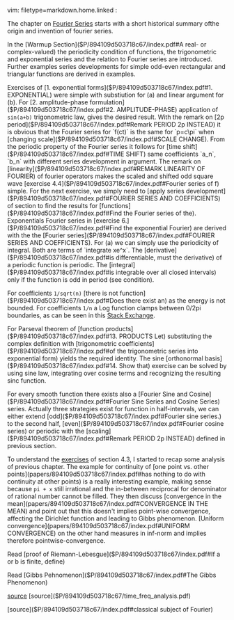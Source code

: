 vim: filetype=markdown.home.linked :

The chapter on [Fourier Series]($P/894109d503718c6u7/index.pdf) starts with a short historical summary ofthe 
origin and invention of fourier series.

In the [Warmup Section]($P/894109d503718c67/index.pdf#A real- or complex-valued) the periodicity condition of functions, the trigonometric 
and exponential series and the relation to Fourier series are introduced.
Further examples series developments for simple odd-even rectangular and 
triangular functions are derived in examples.

Exercises of [1. exponential forms]($P/894109d503718c67/index.pdf#1. EXPONENTIAL) were simple with substiution for (a) and 
linear argument for (b). For [2. amplitude-phase formulation]($P/894109d503718c67/index.pdf#2. AMPLITUDE-PHASE) application of 
`sin(a+b)` trigonometric law, gives the desired result. With the remark on
[2p period]($P/894109d503718c67/index.pdf#Remark PERIOD 2p INSTEAD) it is obvious that the Fourier series for `f(ct)` is the same for 
`p=c\pi` when [changing scale]($P/894109d503718c67/index.pdf#SCALE CHANGE). From the periodic property of the Fourier series 
it follows for [time shift]($P/894109d503718c67/index.pdf#TIME SHIFT) same coefficients `a_n`, `b_n` with different series 
development in argument. The remark on [linearity]($P/894109d503718c67/index.pdf#REMARK LINEARITY OF FOURIER) of fourier operators makes the
scaled and shifted odd square wave [exercise 4.4]($P/894109d503718c67/index.pdf#Fourier series of f) simple. For the next exercise, 
we simply need to [apply series development]($P/894109d503718c67/index.pdf#FOURIER SERIES AND COEFFICIENTS) of section to find the results for 
[functions]($P/894109d503718c67/index.pdf#Find the Fourier series of the). Exponentials Fourier series in [exercise 6.]($P/894109d503718c67/index.pdf#Find the exponential Fourier) are derived with the
the [Fourier series]($P/894109d503718c67/index.pdf#FOURIER SERIES AND COEFFICIENTS). For (a) we can simply use the periodicity of integral. 
Both are terms of `integrate xe^x`. The [derivative]($P/894109d503718c67/index.pdf#is differentiable, must the derivative) of a periodic function is 
periodic. The [integral]($P/894109d503718c67/index.pdf#is integrable over all closed intervals) only if the function is odd in period (see condition).

For coefficients `1/sqrt(n)` [there is not function]($P/894109d503718c67/index.pdf#Does there exist an) as the energy is not bounded. 
For coefficients `1/n` a Log function clamps between 0/2pi boundaries, as can be
seen in this [Stack Exchange](https://math.stackexchange.com/questions/3310746/fourier-series-with-all-coefficients-frac1n).

For Parseval theorem of [function products]($P/894109d503718c67/index.pdf#13. PRODUCTS Let) substituting the complex definition 
with [trigonometric coefficients]($P/894109d503718c67/index.pdf#of the trigonometric series into exponential form) yields the required identity. The sine 
[orthonormal basis]($P/894109d503718c67/index.pdf#14. Show that) exercise can be solved by using sine law, integrating over
cosine terms and recognizing the resulting sinc function.

For every smooth function there exists also a [Fourier Sine and Cosine]($P/894109d503718c67/index.pdf#Fourier Sine Series and Cosine Series) series.
Actually three strategies exist for function in half-intervals, we can either
extend [odd]($P/894109d503718c67/index.pdf#Fourier sine series.) to the second half, [even]($P/894109d503718c67/index.pdf#Fourier cosine series) or periodic with the [scaling]($P/894109d503718c67/index.pdf#Remark PERIOD 2p INSTEAD) defined in 
previous section.

To understand the [exercises](papers/894109d503718c67/index.pdf#4.3) of section 4.3, I started to recap some analysis 
of previous chapter. The example for continuity of [one point vs. other points](papers/894109d503718c67/index.pdf#has nothing to do with continuity at other points)
is a really interesting example, making sense because `pi + x` still irrational
and the in-between reciprocal for denominator of rational number cannot be
filled. They then discuss [convergence in the mean](papers/894109d503718c67/index.pdf#CONVERGENCE IN THE MEAN) and point out that this 
doesn't implies point-wise convergence, affecting the Dirichlet function and
leading to Gibbs phenomenon. [Uniform convergence](papers/894109d503718c67/index.pdf#UNIFORM CONVERGENCE) on the other hand measures 
in inf-norm and implies therefore pointwise-convergence. 

Read [proof of Riemann-Lebesgue]($P/894109d503718c67/index.pdf#If a or b is finite, define)

Read [Gibbs Pehnomenon]($P/894109d503718c67/index.pdf#The Gibbs Phenomenon)


[source]($P/894109d503718c6u7/index.pdf)
[source]($P/894109d503718c67/time_freq_analysis.pdf)

[source]($P/894109d503718c67/index.pdf#classical subject of Fourier)
